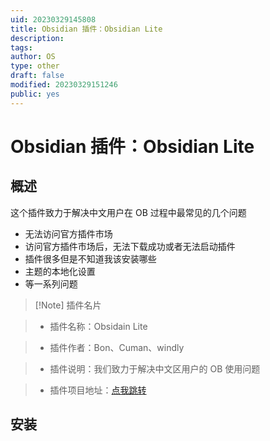```yaml
---
uid: 20230329145808
title: Obsidian 插件：Obsidian Lite
description:
tags:
author: OS
type: other
draft: false
modified: 20230329151246
public: yes
---
```


# Obsidian 插件：Obsidian Lite

## 概述

这个插件致力于解决中文用户在 OB 过程中最常见的几个问题

-   无法访问官方插件市场
-   访问官方插件市场后，无法下载成功或者无法启动插件
-   插件很多但是不知道我该安装哪些
-   主题的本地化设置
-   等一系列问题

> [!Note] 插件名片

> -   插件名称：Obsidain Lite

> -   插件作者：Bon、Cuman、windly

> -   插件说明：我们致力于解决中文区用户的 OB 使用问题

> -   插件项目地址：[点我跳转](https://github.com/Wanxp/obsidian-douban)

## 安装
